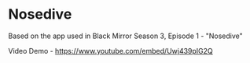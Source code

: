 # Nosedive
Based on the app used in Black Mirror Season 3, Episode 1 - "Nosedive"

Video Demo - https://www.youtube.com/embed/Uwj439pIG2Q
